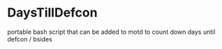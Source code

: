# DaysTillDefcon
portable bash script that can be added to motd to count down days until defcon  / bsides 
